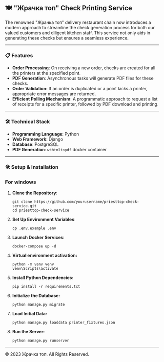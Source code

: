 ## 🍽 "Жрачка топ" Check Printing Service

The renowned "Жрачка топ" delivery restaurant chain now introduces a modern approach to streamline the check generation process for both our valued customers and diligent kitchen staff. This service not only aids in generating these checks but ensures a seamless experience.

---

### 📋 Features

- **Order Processing**: On receiving a new order, checks are created for all the printers at the specified point.
- **PDF Generation**: Asynchronous tasks will generate PDF files for these checks.
- **Order Validation**: If an order is duplicated or a point lacks a printer, appropriate error messages are returned.
- **Efficient Polling Mechanism**: A programmatic approach to request a list of receipts for a specific printer, followed by PDF download and printing.

---

### 🛠 Technical Stack

- **Programming Language**: Python
- **Web Framework**: Django
- **Database**: PostgreSQL
- **PDF Generation**: `wkhtmltopdf` docker container

---


### 🛠 Setup & Installation
### For windows

1. **Clone the Repository:**
    ```
    git clone https://github.com/yourusername/priesttop-check-service.git
    cd priesttop-check-service
    ```
   
2. **Set Up Environment Variables**:
    ```
   cp .env.example .env
    ```
3. **Launch Docker Services**:
    ```
    docker-compose up -d
    ```
4. **Virtual environment activation:**
    ```
    python -m venv venv
    venv\Scripts\activate
    ```
5. **Install Python Dependencies:**
    ```
    pip install -r requirements.txt
    ```
6. **Initialize the Database:**
    ```
    python manage.py migrate
    ```
7. **Load Initial Data:**
    ```
    python manage.py loaddata printer_fixtures.json
    ```
8. **Run the Server:**
    ```
    python manage.py runserver
    ```
---


© 2023 Жрачка топ. All Rights Reserved.